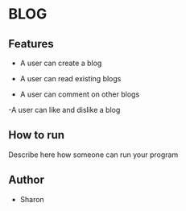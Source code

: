# BLOG

## Features

- A user can create a blog

- A user can read existing blogs

- A user can comment on other blogs

-A user can like and dislike a blog

## How to run 

Describe here how someone can  run your program

## Author

- Sharon

